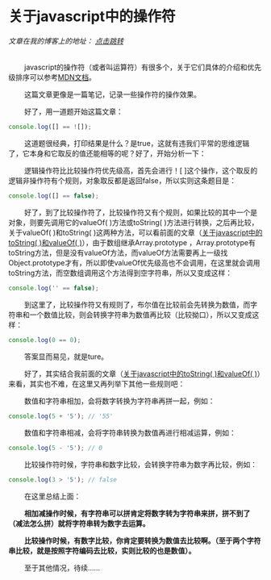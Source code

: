 # 关于javascript中的操作符
###### 文章在我的博客上的地址： [点击跳转](http://www.ershing.cn/javascriptoperator/ "点击我")

        javascript的操作符（或者叫运算符）有很多个，关于它们具体的介绍和优先级排序可以参考[MDN文档](https://developer.mozilla.org/zh-CN/docs/Web/JavaScript/Reference/Operators/Operator_Precedence)。

        这篇文章更像是一篇笔记，记录一些操作符的操作效果。

        好了，用一道题开始这篇文章：
```javascript
console.log([] == ![]);
```
        这道题很经典，打印结果是什么？是true，这就有违我们平常的思维逻辑了，它本身和它取反的值还能相等的呢？好了，开始分析一下：

        逻辑操作符比比较操作符优先级高，首先会进行！[ ]这个操作，这个取反的逻辑非操作符有个规则，对象取反都是返回false，所以实则这条题目是：
```javascript
console.log([] == false);
```
        好了，到了比较操作符了，比较操作符又有个规则，如果比较的其中一个是对象，则要先调用它的valueOf( )方法或toString( )方法进行转换，之后再比较，关于valueOf( )和toString( )这两种方法，可以看前面的文章（[关于javascript中的toString( )和valueOf( )](https://github.com/ershing/RookieAngle/blob/master/javascript/tostringandvalueof.md)），由于数组继承Array.prototype ，Array.prototype有toString方法，但是没有valueOf方法，而valueOf方法需要再上一级找Object.prototype才有，所以即使valueOf优先级高也不会调用，在这里就会调用toString方法，而空数组调用这个方法得到空字符串，所以又变成这样：
```javascript
console.log('' == false);
```
        到这里了，比较操作符又有规则了，布尔值在比较前会先转换为数值，而字符串和一个数值比较，则会转换字符串为数值再比较（比较拗口），所以又变成这样：
```javascript
console.log(0 == 0);
```
        答案显而易见，就是ture。

        好了，其实结合我前面的文章（[关于javascript中的toString( )和valueOf( )](https://github.com/ershing/RookieAngle/blob/master/javascript/tostringandvalueof.md)）来看，其实也不难，在这里又再列举下其他一些规则吧：

        数值和字符串相加，会将数字转换为字符串再拼一起，例如：
```javascript
console.log(5 + '5'); // '55'
```
        数值和字符串相减，会将字符串转换为数值再进行相减运算，例如：
```javascript
console.log(5 - '5'); // 0
```
        比较操作符时候，字符串和数字比较，会转换字符串为数字再比较，例如：
```javascript
console.log(3 > '5'); // false
```
        在这里总结上面：

        **相加减操作时候，有字符串可以拼肯定将数字转为字符串来拼，拼不到了（减法怎么拼）就将字符串转为数字去运算。**

        **比较操作时候，有数字比较，你肯定要转换为数值去比较啊。（至于两个字符串比较，就是按照字符编码去比较，实则比较的也是数值）。**

        至于其他情况，待续……
 
